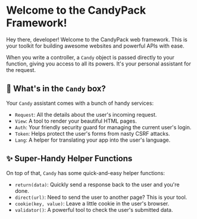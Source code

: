 # Welcome to the CandyPack Framework!

Hey there, developer! Welcome to the CandyPack web framework. This is your toolkit for building awesome websites and powerful APIs with ease.

When you write a controller, a `Candy` object is passed directly to your function, giving you access to all its powers. It's your personal assistant for the request.

## 🧰 What's in the `Candy` box?

Your `Candy` assistant comes with a bunch of handy services:

*   `Request`: All the details about the user's incoming request.
*   `View`: A tool to render your beautiful HTML pages.
*   `Auth`: Your friendly security guard for managing the current user's login.
*   `Token`: Helps protect the user's forms from nasty CSRF attacks.
*   `Lang`: A helper for translating your app into the user's language.

## ✨ Super-Handy Helper Functions

On top of that, `Candy` has some quick-and-easy helper functions:

*   `return(data)`: Quickly send a response back to the user and you're done.
*   `direct(url)`: Need to send the user to another page? This is your tool.
*   `cookie(key, value)`: Leave a little cookie in the user's browser.
*   `validator()`: A powerful tool to check the user's submitted data.
